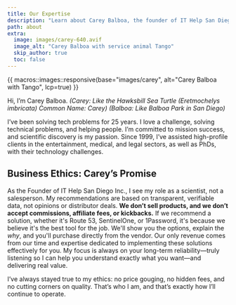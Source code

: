 ```yaml
---
title: Our Expertise
description: "Learn about Carey Balboa, the founder of IT Help San Diego, with 25 years of experience providing expert, ethical IT support."
path: about
extra:
  image: images/carey-640.avif
  image_alt: "Carey Balboa with service animal Tango"
  skip_author: true
  toc: false
---
```


<script type="application/ld+json">
{
  "@context": "https://schema.org",
  "@type": "AboutPage",
  "name": "Our Expertise",
  "mainEntity": {
    "@type": "Organization",
    "name": "Remote IT Help",
    "alternateName": "IT Help San Diego Inc.",
    "founder": {
      "@type": "Person",
      "name": "Carey Balboa",
      "jobTitle": "Founder",
      "description": "25+ years experience in IT support, specializing in Mac, iOS, DNS, email, and cybersecurity.",
      "image": "https://www.it-help.tech/images/carey-640.avif"
    },
    "address": {
      "@type": "PostalAddress",
      "streetAddress": "888 Prospect Street Suite 200",
      "addressLocality": "La Jolla",
      "addressRegion": "CA",
      "postalCode": "92037",
      "addressCountry": "US"
    },
     "url": "https://www.it-help.tech"
  },
  "description": "Learn about Carey Balboa, the founder of Remote IT Help (IT Help San Diego Inc.), with 25 years of experience providing expert, ethical remote IT support.",
   "url": "https://www.it-help.tech{{ page.url }}"
}
</script>

<div class="expertise-portrait">{{ macros::images::responsive(base="images/carey", alt="Carey Balboa with Tango", lcp=true) }}</div>

Hi, I’m Carey Balboa.
*(Carey: Like the Hawksbill Sea Turtle (Eretmochelys imbricata) Common Name: Carey)*
*(Balboa: Like Balboa Park in San Diego)*

I’ve been solving tech problems for 25 years. I love a challenge, solving technical problems, and helping people. I’m committed to mission success, and scientific discovery is my passion. Since 1999, I’ve assisted high-profile clients in the entertainment, medical, and legal sectors, as well as PhDs, with their technology challenges.

## Business Ethics: Carey’s Promise

As the Founder of IT Help San Diego Inc., I see my role as a scientist, not a salesperson. My recommendations are based on transparent, verifiable data, not opinions or distributor deals. <strong class="ethics-statement">We don’t sell products, and we don’t accept commissions, affiliate fees, or kickbacks.</strong> If we recommend a solution, whether it's Route 53, SentinelOne, or 1Password, it's because we believe it's the best tool for the job. We'll show you the options, explain the *why*, and you'll purchase directly from the vendor. Our only revenue comes from our time and expertise dedicated to implementing these solutions effectively for you. My focus is always on your long-term reliability—truly listening so I can help you understand exactly what you want—and delivering real value.

I’ve always stayed true to my ethics: no price gouging, no hidden fees, and no cutting corners on quality. That’s who I am, and that’s exactly how I’ll continue to operate.
